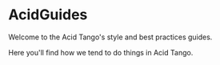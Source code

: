 # AcidGuides

Welcome to the Acid Tango's style and best practices guides.

Here you'll find how we tend to do things in Acid Tango.
